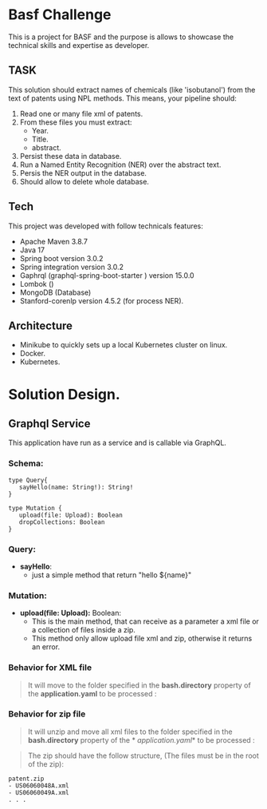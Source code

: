 # Basf Challenge

This is a project for BASF and the purpose is allows to showcase the technical skills and expertise as developer.

## TASK

This solution should extract names of chemicals (like 'isobutanol') from the text of patents using NPL methods.
This means, your pipeline should:

1. Read one or many file xml of patents.
2. From these files you must extract:
    - Year.
    - Title.
    - abstract.
3. Persist these data in database.
4. Run a Named Entity Recognition (NER) over the abstract text.
5. Persis the NER output in the database.
6. Should allow to delete whole database.

## Tech

This project was developed with follow technicals features:

- Apache Maven 3.8.7
- Java 17
- Spring boot version 3.0.2
- Spring integration version 3.0.2
- Gaphrql (graphql-spring-boot-starter ) version 15.0.0
- Lombok ()
- MongoDB (Database)
- Stanford-corenlp version 4.5.2 (for process NER).

## Architecture

- Minikube to quickly sets up a local Kubernetes cluster on linux.
- Docker.
- Kubernetes.

# Solution Design.

## Graphql Service

This application have run as a service and is callable via GraphQL.

### Schema:

```
type Query{
   sayHello(name: String!): String!
}

type Mutation {
   upload(file: Upload): Boolean
   dropCollections: Boolean
}
```

### Query:

- **sayHello**:
    - just a simple method that return "hello ${name}"

### Mutation:

- **upload(file: Upload):** Boolean:
    - This is the main method, that can receive as a parameter a xml file or a collection of files inside a zip.
    - This method only allow upload file xml and zip, otherwise it returns an error.

### Behavior for XML file

> It will move to the folder specified in the **bash.directory** property of the **application.yaml** to be processed :

### Behavior for zip file

> It will unzip and move all xml files to the folder specified in the **bash.directory** property of the *
*application.yaml** to be processed :

> The zip should have the follow structure, (The files must be in the root of the zip):

    patent.zip
    - US06060048A.xml
    - US06060049A.xml
    . . .
        

